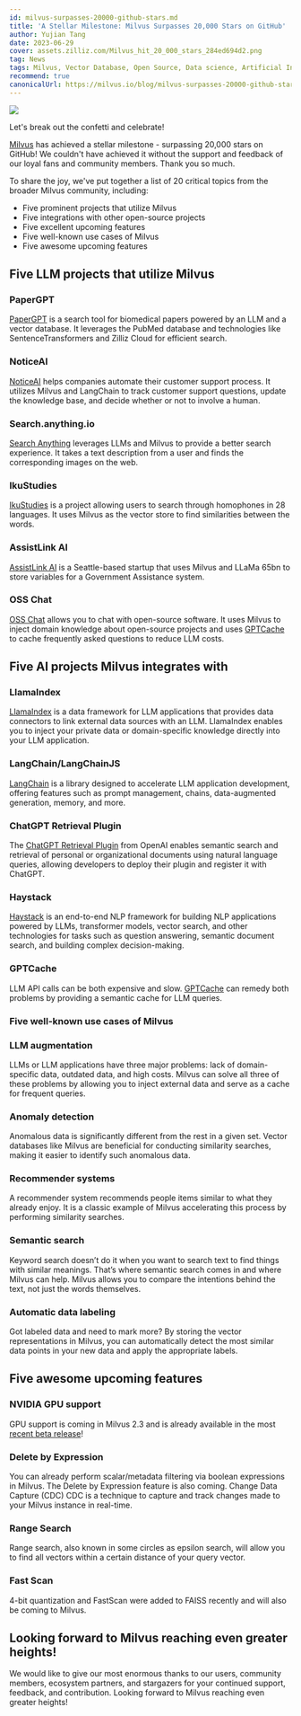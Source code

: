 ```yaml
---
id: milvus-surpasses-20000-github-stars.md
title: 'A Stellar Milestone: Milvus Surpasses 20,000 Stars on GitHub'
author: Yujian Tang
date: 2023-06-29
cover: assets.zilliz.com/Milvus_hit_20_000_stars_284ed694d2.png
tag: News
tags: Milvus, Vector Database, Open Source, Data science, Artificial Intelligence, Vector Management
recommend: true
canonicalUrl: https://milvus.io/blog/milvus-surpasses-20000-github-stars.md
---
```


![](https://assets.zilliz.com/Milvus_hit_20_000_stars_284ed694d2.png)

Let's break out the confetti and celebrate! 

[Milvus](https://github.com/milvus-io/milvus) has achieved a stellar milestone - surpassing 20,000 stars on GitHub! We couldn't have achieved it without the support and feedback of our loyal fans and community members. Thank you so much. 

To share the joy, we've put together a list of 20 critical topics from the broader Milvus community, including: 
- Five prominent projects that utilize Milvus
- Five integrations with other open-source projects
- Five excellent upcoming features
- Five well-known use cases of Milvus 
- Five awesome upcoming features 

## Five LLM projects that utilize Milvus

### PaperGPT

[PaperGPT](http://papergpt.bio) is a search tool for biomedical papers powered by an LLM and a vector database. It leverages the PubMed database and technologies like SentenceTransformers and Zilliz Cloud for efficient search. 

### NoticeAI

[NoticeAI](https://www.noticeai.com/) helps companies automate their customer support process. It utilizes Milvus and LangChain to track customer support questions, update the knowledge base, and decide whether or not to involve a human.

### Search.anything.io 

[Search Anything](http://search.anything.io) leverages LLMs and Milvus to provide a better search experience. It takes a text description from a user and finds the corresponding images on the web.

### IkuStudies

[IkuStudies](https://ikustudies.xyz/) is a project allowing users to search through homophones in 28 languages. It uses Milvus as the vector store to find similarities between the words. 

### AssistLink AI

[AssistLink AI](https://www.linkedin.com/company/assistlink/about/) is a Seattle-based startup that uses Milvus and LLaMa 65bn to store variables for a Government Assistance system.

### OSS Chat

[OSS Chat](http://osschat.io) allows you to chat with open-source software. It uses Milvus to inject domain knowledge about open-source projects and uses [GPTCache](https://zilliz.com/blog/Caching-LLM-Queries-for-performance-improvements) to cache frequently asked questions to reduce LLM costs. 

## Five AI projects Milvus integrates with

### LlamaIndex 

[LlamaIndex](https://github.com/jerryjliu/llama_index) is a data framework for LLM applications that provides data connectors to link external data sources with an LLM. LlamaIndex enables you to inject your private data or domain-specific knowledge directly into your LLM application. 

### LangChain/LangChainJS

[LangChain](https://github.com/hwchase17/langchain) is a library designed to accelerate LLM application development, offering features such as prompt management, chains, data-augmented generation, memory, and more. 

### ChatGPT Retrieval Plugin 

The [ChatGPT Retrieval Plugin](https://github.com/openai/chatgpt-retrieval-plugin) from OpenAI enables semantic search and retrieval of personal or organizational documents using natural language queries, allowing developers to deploy their plugin and register it with ChatGPT. 

### Haystack 

[Haystack](https://github.com/deepset-ai/haystack) is an end-to-end NLP framework for building NLP applications powered by LLMs, transformer models, vector search, and other technologies for tasks such as question answering, semantic document search, and building complex decision-making. 

### GPTCache

LLM API calls can be both expensive and slow. [GPTCache](https://github.com/zilliztech/gptcache) can remedy both problems by providing a semantic cache for LLM queries. 

### Five well-known use cases of Milvus

### LLM augmentation

LLMs or LLM applications have three major problems: lack of domain-specific data, outdated data, and high costs. Milvus can solve all three of these problems by allowing you to inject external data and serve as a cache for frequent queries.

### Anomaly detection

Anomalous data is significantly different from the rest in a given set. Vector databases like Milvus are beneficial for conducting similarity searches, making it easier to identify such anomalous data. 

### Recommender systems

A recommender system recommends people items similar to what they already enjoy. It is a classic example of Milvus accelerating this process by performing similarity searches. 

### Semantic search

Keyword search doesn’t do it when you want to search text to find things with similar meanings. That’s where semantic search comes in and where Milvus can help. Milvus allows you to compare the intentions behind the text, not just the words themselves.

### Automatic data labeling

Got labeled data and need to mark more? By storing the vector representations in Milvus, you can automatically detect the most similar data points in your new data and apply the appropriate labels.

## Five awesome upcoming features

### NVIDIA GPU support

GPU support is coming in Milvus 2.3 and is already available in the most [recent beta release](https://github.com/milvus-io/milvus/releases/tag/v2.3.0-beta)! 

### Delete by Expression

You can already perform scalar/metadata filtering via boolean expressions in Milvus. The Delete by Expression feature is also coming.
Change Data Capture (CDC)
CDC is a technique to capture and track changes made to your Milvus instance in real-time.

### Range Search

Range search, also known in some circles as epsilon search, will allow you to find all vectors within a certain distance of your query vector.

### Fast Scan

4-bit quantization and FastScan were added to FAISS recently and will also be coming to Milvus.

## Looking forward to Milvus reaching even greater heights!

We would like to give our most enormous thanks to our users, community members, ecosystem partners, and stargazers for your continued support, feedback, and contribution. Looking forward to Milvus reaching even greater heights! 


